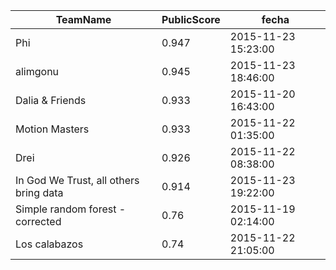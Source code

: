  TeamName| PublicScore|fecha
---|---|---
Phi|0.947|2015-11-23 15:23:00
alimgonu|0.945|2015-11-23 18:46:00
Dalia & Friends|0.933|2015-11-20 16:43:00
Motion Masters|0.933|2015-11-22 01:35:00
Drei|0.926|2015-11-22 08:38:00
In God We Trust, all others bring data|0.914|2015-11-23 19:22:00
Simple random forest - corrected|0.76|2015-11-19 02:14:00
Los calabazos|0.74|2015-11-22 21:05:00

